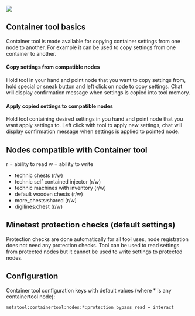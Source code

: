 ![](https://byob.yarr.is/S-S-X/metatool/containertool-coverage)

## Container tool basics

Container tool is made available for copying container settings from one node to another.
For example it can be used to copy settings from one container to another.

#### Copy settings from compatible nodes

Hold tool in your hand and point node that you want to copy settings from, hold special or sneak button and left click on node to copy settings.
Chat will display confirmation message when settings is copied into tool memory.

#### Apply copied settings to compatible nodes

Hold tool containing desired settings in you hand and point node that you want apply settings to.
Left click with tool to apply new settings, chat will display confirmation message when settings is applied to pointed node.

## Nodes compatible with Container tool

r = ability to read
w = ability to write

* technic chests (r/w)
* technic self contained injector (r/w)
* technic machines with inventory (r/w)
* default wooden chests (r/w)
* more_chests:shared (r/w)
* digilines:chest (r/w)

## Minetest protection checks (default settings)

Protection checks are done automatically for all tool uses, node registration does not need any protection checks.
Tool can be used to read settings from protected nodes but it cannot be used to write settings to protected nodes.

## Configuration

Container tool configuration keys with default values (where * is any containertool node):

```
metatool:containertool:nodes:*:protection_bypass_read = interact
```
